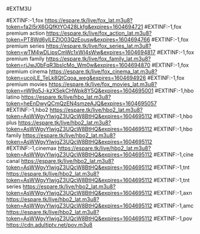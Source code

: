 
#EXTM3U

#EXTINF:-1,fox
https://espare.tk/live/fox_lat.m3u8?token=fa2l5rX6GQfKtYO428Lkfg&expires=1604694721
#EXTINF:-1,fox premium action
https://espare.tk/live/fox_action_lat.m3u8?token=PT8Wd6vlLEZlO03QzEousw&expires=1604694766
#EXTINF:-1,fox premium series
https://espare.tk/live/fox_series_lat.m3u8?token=wTM4wDLipsCmWc1xWI4sWw&expires=1604694817
#EXTINF:-1,fox premium family
https://espare.tk/live/fox_family_lat.m3u8?token=rjJwJ0bFqR3bsIcMo_Wm0w&expires=1604694870
#EXTINF:-1,fox premium cinema
https://espare.tk/live/fox_cinema_lat.m3u8?token=ucojLE_TeLk8QtCqoa_weg&expires=1604694926
#EXTINF:-1,fox premium movies
https://espare.tk/live/fox_movies_lat.m3u8?token=nW9q5J-kzXSekCHWpk8Y5Q&expires=1604695001
#EXTINF:-1,hbo latino
https://espare.tk/live/hbo_lat.m3u8?token=heEnDwyQCmQzEN4smzeAJQ&expires=1604695057
#EXTINF:-1,hbo2
https://espare.tk/live/hbo2_lat.m3u8?token=AsWWgyYlwjgZ3UQcW8BtHQ&expires=1604695112
#EXTINF:-1,hbo plus
https://espare.tk/live/hbo2_lat.m3u8?token=AsWWgyYlwjgZ3UQcW8BtHQ&expires=1604695112
#EXTINF:-1,hbo family
https://espare.tk/live/hbo2_lat.m3u8?token=AsWWgyYlwjgZ3UQcW8BtHQ&expires=1604695112
#EXTINF:-1,cinemax
https://espare.tk/live/hbo2_lat.m3u8?token=AsWWgyYlwjgZ3UQcW8BtHQ&expires=1604695112
#EXTINF:-1,cine canal
https://espare.tk/live/hbo2_lat.m3u8?token=AsWWgyYlwjgZ3UQcW8BtHQ&expires=1604695112
#EXTINF:-1,tnt 
https://espare.tk/live/hbo2_lat.m3u8?token=AsWWgyYlwjgZ3UQcW8BtHQ&expires=1604695112
#EXTINF:-1,tnt series
https://espare.tk/live/hbo2_lat.m3u8?token=AsWWgyYlwjgZ3UQcW8BtHQ&expires=1604695112
#EXTINF:-1,axn
https://espare.tk/live/hbo2_lat.m3u8?token=AsWWgyYlwjgZ3UQcW8BtHQ&expires=1604695112
#EXTINF:-1,amc
https://espare.tk/live/hbo2_lat.m3u8?token=AsWWgyYlwjgZ3UQcW8BtHQ&expires=1604695112
#EXTINF:-1,pov
https://cdn.adultiptv.net/pov.m3u8

